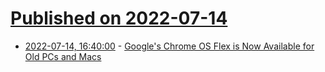 # [Published on 2022-07-14](index.md)

* [2022-07-14, 16:40:00](https://tech.slashdot.org/story/22/07/14/162225/googles-chrome-os-flex-is-now-available-for-old-pcs-and-macs?utm_source=rss1.0mainlinkanon&utm_medium=feed) - [Google's Chrome OS Flex is Now Available for Old PCs and Macs](https://tech.slashdot.org/story/22/07/14/162225/googles-chrome-os-flex-is-now-available-for-old-pcs-and-macs?utm_source=rss1.0mainlinkanon&utm_medium=feed)
